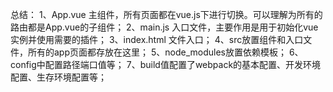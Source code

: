 总结：
  1、App.vue 主组件，所有页面都在vue.js下进行切换。可以理解为所有的路由都是App.vue的子组件；
  2、main.js 入口文件，主要作用是用于初始化vue实例并使用需要的插件；
  3、index.html 文件入口；
  4、src放置组件和入口文件，所有的app页面都存放在这里；
  5、node_modules放置依赖模板；
  6、config中配置路径端口值等；
  7、build值配置了webpack的基本配置、开发环境配置、生存环境配置等；

